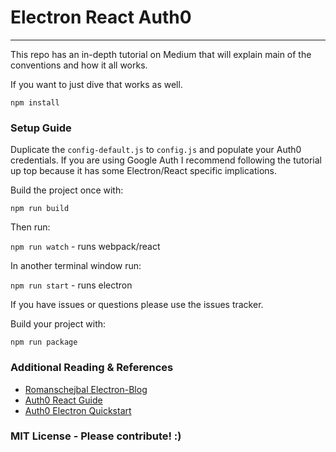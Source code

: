 # Electron React Auth0
---------
This repo has an in-depth tutorial on Medium that will explain main of the conventions and how it all works.

If you want to just dive that works as well.

`npm install`

### Setup Guide

Duplicate the `config-default.js` to `config.js` and populate your Auth0 credentials. If you are using Google Auth I recommend following the tutorial up top because it has some Electron/React specific implications.

Build the project once with:

`npm run build`

Then run:

`npm run watch` - runs webpack/react

In another terminal window run:

`npm run start` - runs electron

If you have issues or questions please use the issues tracker.

Build your project with:

`npm run package`

### Additional Reading & References

* [Romanschejbal Electron-Blog](https://github.com/romanschejbal/electron-blog)
* [Auth0 React Guide](https://auth0.com/docs/quickstart/spa/react/01-login)
* [Auth0 Electron Quickstart](https://auth0.com/docs/quickstart/native/electron)

### MIT License - Please contribute! :)
